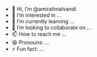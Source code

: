 - 👋 Hi, I’m @amiralimalvandi
- 👀 I’m interested in ...
- 🌱 I’m currently learning ...
- 💞️ I’m looking to collaborate on ...
- 📫 How to reach me ...
- 😄 Pronouns: ...
- ⚡ Fun fact: ...

<!---
amiralimalvandi/amiralimalvandi is a ✨ special ✨ repository because its `README.md` (this file) appears on your GitHub profile.
You can click the Preview link to take a look at your changes.
--->
